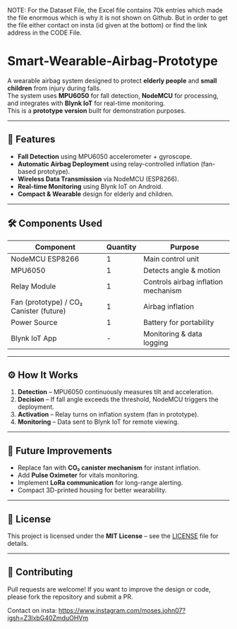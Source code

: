 NOTE: For the Dataset File, the Excel file contains 70k entries which made the file enormous which is why it is not shown on Github. But in order to get the file either contact on insta (id given at the bottom) or find the link address in the CODE File.

# Smart-Wearable-Airbag-Prototype

A wearable airbag system designed to protect **elderly people** and **small children** from injury during falls.  
The system uses **MPU6050** for fall detection, **NodeMCU** for processing, and integrates with **Blynk IoT** for real-time monitoring.  
This is a **prototype version** built for demonstration purposes.

---

## 📌 Features
- **Fall Detection** using MPU6050 accelerometer + gyroscope.
- **Automatic Airbag Deployment** using relay-controlled inflation (fan-based prototype).
- **Wireless Data Transmission** via NodeMCU (ESP8266).
- **Real-time Monitoring** using Blynk IoT on Android.
- **Compact & Wearable** design for elderly and children.

---

## 🛠 Components Used
| Component | Quantity | Purpose |
|-----------|----------|---------|
| NodeMCU ESP8266 | 1 | Main control unit |
| MPU6050 | 1 | Detects angle & motion |
| Relay Module | 1 | Controls airbag inflation mechanism |
| Fan (prototype) / CO₂ Canister (future) | 1 | Airbag inflation |
| Power Source | 1 | Battery for portability |
| Blynk IoT App | - | Monitoring & data logging |

---
## ⚙ How It Works
1. **Detection** – MPU6050 continuously measures tilt and acceleration.
2. **Decision** – If fall angle exceeds the threshold, NodeMCU triggers the deployment.
3. **Activation** – Relay turns on inflation system (fan in prototype).
4. **Monitoring** – Data sent to Blynk IoT for remote viewing.

---

## 🚀 Future Improvements
- Replace fan with **CO₂ canister mechanism** for instant inflation.
- Add **Pulse Oximeter** for vitals monitoring.
- Implement **LoRa communication** for long-range alerting.
- Compact 3D-printed housing for better wearability.

---

## 📄 License
This project is licensed under the **MIT License** – see the [LICENSE](LICENSE) file for details.

---

## 🤝 Contributing
Pull requests are welcome! If you want to improve the design or code,  
please fork the repository and submit a PR.

Contact on insta: https://www.instagram.com/moses.john07?igsh=Z3lxbG40ZmduOHVm

